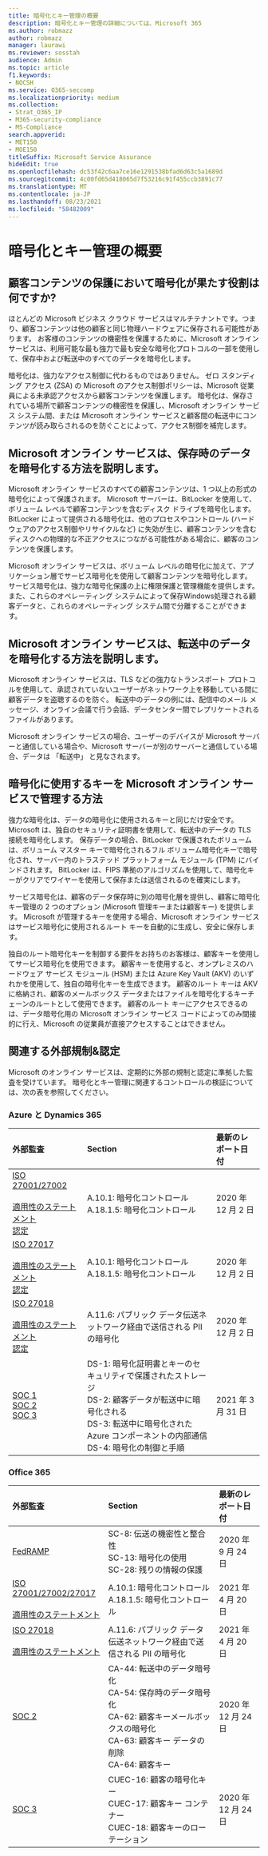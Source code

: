 ```yaml
---
title: 暗号化とキー管理の概要
description: 暗号化とキー管理の詳細については、Microsoft 365
ms.author: robmazz
author: robmazz
manager: laurawi
ms.reviewer: sosstah
audience: Admin
ms.topic: article
f1.keywords:
- NOCSH
ms.service: O365-seccomp
ms.localizationpriority: medium
ms.collection:
- Strat_O365_IP
- M365-security-compliance
- MS-Compliance
search.appverid:
- MET150
- MOE150
titleSuffix: Microsoft Service Assurance
hideEdit: true
ms.openlocfilehash: dc53f42c6aa7ce16e1291538bfad6d63c5a1689d
ms.sourcegitcommit: 4c00fd65d418065d7f53216c91f455ccb3891c77
ms.translationtype: MT
ms.contentlocale: ja-JP
ms.lasthandoff: 08/23/2021
ms.locfileid: "58482009"
---
```

# <a name="encryption-and-key-management-overview"></a>暗号化とキー管理の概要

## <a name="what-role-does-encryption-play-in-protecting-customer-content"></a>顧客コンテンツの保護において暗号化が果たす役割は何ですか?

ほとんどの Microsoft ビジネス クラウド サービスはマルチテナントです。つまり、顧客コンテンツは他の顧客と同じ物理ハードウェアに保存される可能性があります。 お客様のコンテンツの機密性を保護するために、Microsoft オンライン サービスは、利用可能な最も強力で最も安全な暗号化プロトコルの一部を使用して、保存中および転送中のすべてのデータを暗号化します。

暗号化は、強力なアクセス制御に代わるものではありません。 ゼロ スタンディング アクセス (ZSA) の Microsoft のアクセス制御ポリシーは、Microsoft 従業員による未承認アクセスから顧客コンテンツを保護します。 暗号化は、保存されている場所で顧客コンテンツの機密性を保護し、Microsoft オンライン サービス システム間、または Microsoft オンライン サービスと顧客間の転送中にコンテンツが読み取らされるのを防ぐことによって、アクセス制御を補完します。

## <a name="how-do-microsoft-online-services-encrypt-data-at-rest"></a>Microsoft オンライン サービスは、保存時のデータを暗号化する方法を説明します。

Microsoft オンライン サービスのすべての顧客コンテンツは、1 つ以上の形式の暗号化によって保護されます。 Microsoft サーバーは、BitLocker を使用して、ボリューム レベルで顧客コンテンツを含むディスク ドライブを暗号化します。 BitLocker によって提供される暗号化は、他のプロセスやコントロール (ハードウェアのアクセス制御やリサイクルなど) に失効が生じ、顧客コンテンツを含むディスクへの物理的な不正アクセスにつながる可能性がある場合に、顧客のコンテンツを保護します。

Microsoft オンライン サービスは、ボリューム レベルの暗号化に加えて、アプリケーション層でサービス暗号化を使用して顧客コンテンツを暗号化します。 サービス暗号化は、強力な暗号化保護の上に権限保護と管理機能を提供します。 また、これらのオペレーティング システムによって保存Windows処理される顧客データと、これらのオペレーティング システム間で分離することができます。

## <a name="how-do-microsoft-online-services-encrypt-data-in-transit"></a>Microsoft オンライン サービスは、転送中のデータを暗号化する方法を説明します。

Microsoft オンライン サービスは、TLS などの強力なトランスポート プロトコルを使用して、承認されていないユーザーがネットワーク上を移動している間に顧客データを盗聴するのを防ぐ。 転送中のデータの例には、配信中のメール メッセージ、オンライン会議で行う会話、データセンター間でレプリケートされるファイルがあります。

Microsoft オンライン サービスの場合、ユーザーのデバイスが Microsoft サーバーと通信している場合や、Microsoft サーバーが別のサーバーと通信している場合、データは 「転送中」 と見なされます。

## <a name="how-do-microsoft-online-services-manage-the-keys-used-for-encryption"></a>暗号化に使用するキーを Microsoft オンライン サービスで管理する方法

強力な暗号化は、データの暗号化に使用されるキーと同じだけ安全です。 Microsoft は、独自のセキュリティ証明書を使用して、転送中のデータの TLS 接続を暗号化します。 保存データの場合、BitLocker で保護されたボリュームは、ボリューム マスター キーで暗号化されるフル ボリューム暗号化キーで暗号化され、サーバー内のトラステッド プラットフォーム モジュール (TPM) にバインドされます。 BitLocker は、FIPS 準拠のアルゴリズムを使用して、暗号化キーがクリアでワイヤーを使用して保存または送信されるのを確実にします。

サービス暗号化は、顧客のデータ保存時に別の暗号化層を提供し、顧客に暗号化キー管理の 2 つのオプション (Microsoft 管理キーまたは顧客キー) を提供します。 Microsoft が管理するキーを使用する場合、Microsoft オンライン サービスはサービス暗号化に使用されるルート キーを自動的に生成し、安全に保存します。

独自のルート暗号化キーを制御する要件をお持ちのお客様は、顧客キーを使用してサービス暗号化を使用できます。 顧客キーを使用すると、オンプレミスのハードウェア サービス モジュール (HSM) または Azure Key Vault (AKV) のいずれかを使用して、独自の暗号化キーを生成できます。 顧客のルート キーは AKV に格納され、顧客のメールボックス データまたはファイルを暗号化するキーチェーンのルートとして使用できます。 顧客のルート キーにアクセスできるのは、データ暗号化用の Microsoft オンライン サービス コードによってのみ間接的に行え、Microsoft の従業員が直接アクセスすることはできません。

## <a name="related-external-regulations--certifications"></a>関連する外部規制&認定

Microsoft のオンライン サービスは、定期的に外部の規制と認定に準拠した監査を受けています。 暗号化とキー管理に関連するコントロールの検証については、次の表を参照してください。

### <a name="azure-and-dynamics-365"></a>Azure と Dynamics 365

| **外部監査** | **Section** | **最新のレポート日付** |
|:--------------------|:------------|:-----------------------|
| [ISO 27001/27002](https://servicetrust.microsoft.com/ViewPage/MSComplianceGuideV3?command=Download&downloadType=Document&downloadId=e9116047-f327-430c-a83f-166b7e561ad6&tab=7027ead0-3d6b-11e9-b9e1-290b1eb4cdeb&docTab=7027ead0-3d6b-11e9-b9e1-290b1eb4cdeb_ISO_Reports) <br><br> [適用性のステートメント](https://servicetrust.microsoft.com/ViewPage/MSComplianceGuideV3?command=Download&downloadType=Document&downloadId=00af6c3e-7f3e-4e0d-8b0e-79f45ef2cef1&tab=7027ead0-3d6b-11e9-b9e1-290b1eb4cdeb&docTab=7027ead0-3d6b-11e9-b9e1-290b1eb4cdeb_ISO_Reports) <br> [認定](https://servicetrust.microsoft.com/ViewPage/MSComplianceGuideV3?command=Download&downloadType=Document&downloadId=d7af5304-3a31-40e6-9abb-e26352305d41&tab=7027ead0-3d6b-11e9-b9e1-290b1eb4cdeb&docTab=7027ead0-3d6b-11e9-b9e1-290b1eb4cdeb_ISO_Reports) | A.10.1: 暗号化コントロール <br> A.18.1.5: 暗号化コントロール | 2020 年 12 月 2 日 |
| [ISO 27017](https://servicetrust.microsoft.com/ViewPage/MSComplianceGuideV3?command=Download&downloadType=Document&downloadId=e9116047-f327-430c-a83f-166b7e561ad6&tab=7027ead0-3d6b-11e9-b9e1-290b1eb4cdeb&docTab=7027ead0-3d6b-11e9-b9e1-290b1eb4cdeb_ISO_Reports) <br><br> [適用性のステートメント](https://servicetrust.microsoft.com/ViewPage/MSComplianceGuideV3?command=Download&downloadType=Document&downloadId=a3bca0ac-867d-4204-b66b-13665f5f1e8d&tab=7027ead0-3d6b-11e9-b9e1-290b1eb4cdeb&docTab=7027ead0-3d6b-11e9-b9e1-290b1eb4cdeb_ISO_Reports) <br> [認定](https://servicetrust.microsoft.com/ViewPage/MSComplianceGuideV3?command=Download&downloadType=Document&downloadId=25718a8a-f34d-41e1-a95a-c49246508787&tab=7027ead0-3d6b-11e9-b9e1-290b1eb4cdeb&docTab=7027ead0-3d6b-11e9-b9e1-290b1eb4cdeb_ISO_Reports) | A.10.1: 暗号化コントロール <br> A.18.1.5: 暗号化コントロール | 2020 年 12 月 2 日 |
| [ISO 27018](https://servicetrust.microsoft.com/ViewPage/MSComplianceGuideV3?command=Download&downloadType=Document&downloadId=e9116047-f327-430c-a83f-166b7e561ad6&tab=7027ead0-3d6b-11e9-b9e1-290b1eb4cdeb&docTab=7027ead0-3d6b-11e9-b9e1-290b1eb4cdeb_ISO_Reports) <br><br> [適用性のステートメント](https://servicetrust.microsoft.com/ViewPage/MSComplianceGuideV3?command=Download&downloadType=Document&downloadId=00af6c3e-7f3e-4e0d-8b0e-79f45ef2cef1&tab=7027ead0-3d6b-11e9-b9e1-290b1eb4cdeb&docTab=7027ead0-3d6b-11e9-b9e1-290b1eb4cdeb_ISO_Reports) <br> [認定](https://servicetrust.microsoft.com/ViewPage/MSComplianceGuideV3?command=Download&downloadType=Document&downloadId=56904fc3-0942-4ff5-9eef-7cabc751a25c&tab=7027ead0-3d6b-11e9-b9e1-290b1eb4cdeb&docTab=7027ead0-3d6b-11e9-b9e1-290b1eb4cdeb_ISO_Reports) | A.11.6: パブリック データ伝送ネットワーク経由で送信される PII の暗号化 | 2020 年 12 月 2 日 |
| [SOC 1](https://servicetrust.microsoft.com/ViewPage/MSComplianceGuideV3?command=Download&downloadType=Document&downloadId=b8721ebd-af20-42fe-b22f-8332b0a19517&tab=7027ead0-3d6b-11e9-b9e1-290b1eb4cdeb&docTab=7027ead0-3d6b-11e9-b9e1-290b1eb4cdeb_SOC_%2F_SSAE_16_Reports) <br> [SOC 2](https://servicetrust.microsoft.com/ViewPage/MSComplianceGuideV3?command=Download&downloadType=Document&downloadId=234a0f57-83c1-4afc-a586-a0e7a59592f7&tab=7027ead0-3d6b-11e9-b9e1-290b1eb4cdeb&docTab=7027ead0-3d6b-11e9-b9e1-290b1eb4cdeb_SOC_%2F_SSAE_16_Reports) <br> [SOC 3](https://servicetrust.microsoft.com/ViewPage/MSComplianceGuideV3?command=Download&downloadType=Document&downloadId=75c8cbf6-e456-473c-a05e-34fea888ec2a&tab=7027ead0-3d6b-11e9-b9e1-290b1eb4cdeb&docTab=7027ead0-3d6b-11e9-b9e1-290b1eb4cdeb_SOC_%2F_SSAE_16_Reports) | DS-1: 暗号化証明書とキーのセキュリティで保護されたストレージ <br> DS-2: 顧客データが転送中に暗号化される <br> DS-3: 転送中に暗号化された Azure コンポーネントの内部通信 <br> DS-4: 暗号化の制御と手順 | 2021 年 3 月 31 日 |

### <a name="office-365"></a>Office 365

| **外部監査** | **Section** | **最新のレポート日付** |
|:--------------------|:------------|:-----------------------|
| [FedRAMP](https://compliance.microsoft.com/compliancemanager) | SC-8: 伝送の機密性と整合性 <br> SC-13: 暗号化の使用 <br> SC-28: 残りの情報の保護 <br>  | 2020 年 9 月 24 日 |
| [ISO 27001/27002/27017](https://servicetrust.microsoft.com/ViewPage/MSComplianceGuideV3?command=Download&downloadType=Document&downloadId=8d625374-4f2d-49f8-9d37-a4281ba98222&tab=7027ead0-3d6b-11e9-b9e1-290b1eb4cdeb&docTab=7027ead0-3d6b-11e9-b9e1-290b1eb4cdeb_ISO_Reports) <br><br> [適用性のステートメント](https://servicetrust.microsoft.com/ViewPage/MSComplianceGuideV3?command=Download&downloadType=Document&downloadId=c0df4ce8-c77e-4183-84eb-c8688470d8b1&tab=7027ead0-3d6b-11e9-b9e1-290b1eb4cdeb&docTab=7027ead0-3d6b-11e9-b9e1-290b1eb4cdeb_ISO_Reports) | A.10.1: 暗号化コントロール <br> A.18.1.5: 暗号化コントロール | 2021 年 4 月 20 日 |
| [ISO 27018](https://servicetrust.microsoft.com/ViewPage/MSComplianceGuideV3?command=Download&downloadType=Document&downloadId=8d625374-4f2d-49f8-9d37-a4281ba98222&tab=7027ead0-3d6b-11e9-b9e1-290b1eb4cdeb&docTab=7027ead0-3d6b-11e9-b9e1-290b1eb4cdeb_ISO_Reports) <br><br> [適用性のステートメント](https://servicetrust.microsoft.com/ViewPage/MSComplianceGuideV3?command=Download&downloadType=Document&downloadId=c0df4ce8-c77e-4183-84eb-c8688470d8b1&tab=7027ead0-3d6b-11e9-b9e1-290b1eb4cdeb&docTab=7027ead0-3d6b-11e9-b9e1-290b1eb4cdeb_ISO_Reports) | A.11.6: パブリック データ伝送ネットワーク経由で送信される PII の暗号化 | 2021 年 4 月 20 日 |
| [SOC 2](https://servicetrust.microsoft.com/ViewPage/MSComplianceGuideV3?command=Download&downloadType=Document&downloadId=a73c1738-7892-42b7-acd3-87b6371c53f6&tab=7027ead0-3d6b-11e9-b9e1-290b1eb4cdeb&docTab=7027ead0-3d6b-11e9-b9e1-290b1eb4cdeb_SOC_%2F_SSAE_16_Reports) | CA-44: 転送中のデータ暗号化 <br> CA-54: 保存時のデータ暗号化 <br> CA-62: 顧客キーメールボックスの暗号化 <br> CA-63: 顧客キー データの削除 <br> CA-64: 顧客キー | 2020 年 12 月 24 日 |
| [SOC 3](https://servicetrust.microsoft.com/ViewPage/MSComplianceGuideV3?command=Download&downloadType=Document&downloadId=274054e5-4968-48d2-bf94-9a8eda5d7a93&tab=7027ead0-3d6b-11e9-b9e1-290b1eb4cdeb&docTab=7027ead0-3d6b-11e9-b9e1-290b1eb4cdeb_SOC_%2F_SSAE_16_Reports) | CUEC-16: 顧客の暗号化キー <br> CUEC-17: 顧客キー コンテナー <br>  CUEC-18: 顧客キーのローテーション| 2020 年 12 月 24 日 |
